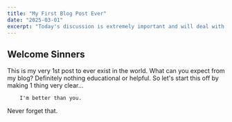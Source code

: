 ```yaml
---
title: "My First Blog Post Ever"
date: "2025-03-01"
excerpt: "Today's discussion is extremely important and will deal with the reprucussions of..."
---
```


## Welcome Sinners

This is my very 1st post to ever exist in the world. What can you expect from my blog?
Definitely nothing educational or helpful. So let's start this off by making 1 thing
very clear...

        I'm better than you.

Never forget that.
